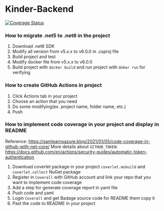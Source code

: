 # Kinder-Backend
[![Coverage Status](https://coveralls.io/repos/github/Michelle-Hung/Kinder-Backend/badge.svg?branch=main)](https://coveralls.io/github/Michelle-Hung/Kinder-Backend?branch=main)
### How to migrate .net5 to .net6 in the project
1. Download .net6 SDK
2. Modify all version from v5.x.x to v6.0.0 in .csproj file
3. Build project and test
4. Modify docker file from v5.x.x to v6.0.0
5. Build project with `docker build` and run project with `doker run` for verifying
### How to create GitHub Actions in project
1. Click Actions tab in your project
2. Choose an action that you need
3. Do some modifying(ex. project name, folder name, etc.)
4. Push
### How to implement code coverage in your project and display in README
Reference: https://samlearnsazure.blog/2021/01/05/code-coverage-in-github-with-net-core/
More details about `GITHUB_TOKEN`: https://docs.github.com/en/actions/security-guides/automatic-token-authentication
1. Download coverlet package in your project `coverlet.msbuild` and `coverlet.collect` NuGet package
2. Register in `Coverall` with GitHub account and link your repo that you want to implement code coverage
3. Add a step for generate coverage report in yaml file
4. Push code and yaml
5. Login `Coverall` and get Badage source code for README them copy it
6. Past the code to README in your project
